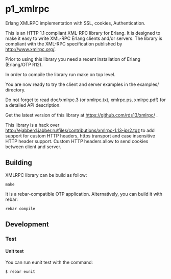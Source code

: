 # p1_xmlrpc

Erlang XMLRPC implementation with SSL, cookies, Authentication.

This is an HTTP 1.1 compliant XML-RPC library for Erlang. It is
designed to make it easy to write XML-RPC Erlang clients and/or
servers. The library is compliant with the XML-RPC specification
published by http://www.xmlrpc.org/.

Prior to using this library you need a recent installation of
Erlang (Erlang/OTP R12).

In order to compile the library run make on top level.

You are now ready to try the client and server examples in the
examples/ directory.

Do not forget to read doc/xmlrpc.3 (or xmlrpc.txt, xmlrpc.ps,
xmlrpc.pdf) for a detailed API description.

Get the latest version of this library at
https://github.com/rds13/xmlrpc/ .

This library is a hack over 
http://ejabberd.jabber.ru/files/contributions/xmlrpc-1.13-ipr2.tgz 
to add support for custom HTTP headers, https transport and
case insensitive HTTP header support.
Custom HTTP headers allow to send cookies between client and server.

## Building

XMLRPC library can be build as follow:

    make

It is a rebar-compatible OTP application. Alternatively, you can build
it with rebar:

    rebar compile

## Development

### Test

#### Unit test

You can run eunit test with the command:

    $ rebar eunit
